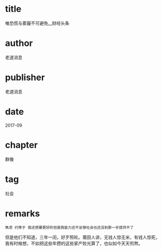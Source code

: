 # title
唯恐慌与雾霾不可避免__财经头条

# author
老道消息

# publisher
老道消息

# date
2017-09

# chapter
群像

# tag
社会

# remarks
`焦虑 约等于 我还想要更好的但是我能力还不足够社会也还没到那一步提供不了`

但是他们不知道，三年一闰，好歹照轮。莆田人讲，无钱人惊无米，有钱人惊死，我有时候想，不如把这些年攒的这些家产败光算了，也似如今天天煎熬。


